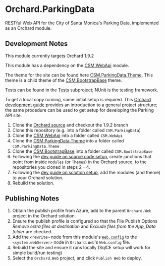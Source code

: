 # Orchard.ParkingData

RESTful Web API for the City of Santa Monica's Parking Data, implemented as an Orchard module.

## Development Notes

This module currently targets Orchard 1.9.2

This module has a dependency on the [CSM.WebApi](https://github.com/CityofSantaMonica/Orchard.WebApi) module.

The theme for the site can be found here [CSM.ParkingData.Theme](https://github.com/CityofSantaMonica/Orchard.ParkingData.Theme).
This theme is a child theme of the [CSM.BootstrapBase](https://github.com/CityofSantaMonica/Orchard.BootstrapBase) theme.

Tests can be found in the [Tests](https://github.com/CityofSantaMonica/Orchard.ParkingData/tree/master/Tests) subproject; NUnit is the testing framework.

To get a local copy running, some initial setup is required. This [Orchard development guide](https://github.com/thekaveman/orchard-dev/) provides an introduction
to a general project structure; the same procedure can be used to get setup for developing the Parking API site.

1. Clone the [Orchard source](https://github.com/OrchardCMS/Orchard) and checkout the 1.9.2 branch
2. Clone this repository (e.g. into a folder called `CSM.ParkingData`)
3. Clone the [CSM.WebApi](https://github.com/CityofSantaMonica/Orchard.WebApi) into a folder called `CSM.WebApi`
4. Clone the [CSM.ParkingData.Theme](https://github.com/CityofSantaMonica/Orchard.ParkingData.Theme) into a folder called `CSM.ParkingData.Theme`
5. Clone the [CSM.BootstrapBase](https://github.com/CityofSantaMonica/Orchard.BootstrapBase) into a folder called `CSM.BootstrapBase`
6. Following the [dev guide on source code setup](https://github.com/thekaveman/orchard-dev/blob/master/Source-Control-Custom-Code.md#working-with-a-cloned-module-theme), create junctions
that point from inside `Modules` (or `Themes`) in the Orchard source, to the repositories you cloned in steps 2 - 4.
7. Following the [dev guide on solution setup](https://github.com/thekaveman/orchard-dev/blob/master/Developing-Debugging.md), add the modules (and theme) to your Orchard solution.
8. Rebuild the solution.

## Publishing Notes

1. Obtain the publish profile from Azure, add to the parent `Orchard.Web` project in the Orchard solution.
2. Ensure the publish profile is configured so that the File Publish Options *Remove extra files at destination* and *Exclude files from the App_Data folder* are checked.
3. Add the `<rewrite>` node from this module's 
[`Web.config`](https://github.com/CityofSantaMonica/Orchard.ParkingData/blob/master/Web.config#L42) to the `<system.webServer>` node in `Orchard.Web`'s `Web.config` file. 
4. Rebuild the site and ensure it runs locally (SqlCE setup will work for simple build/run testing)
5. Select the `Orchard.Web` project, and click `Publish Web` to deploy.
